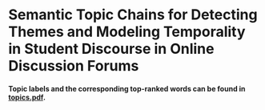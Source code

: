 # Semantic Topic Chains for Detecting Themes and Modeling Temporality in Student Discourse in Online Discussion Forums


#### Topic labels and the corresponding top-ranked words can be found in [topics.pdf](https://github.com/The-Language-and-Learning-Analytics-Lab/topic_trends_student_disc/blob/main/topics.pdf).
